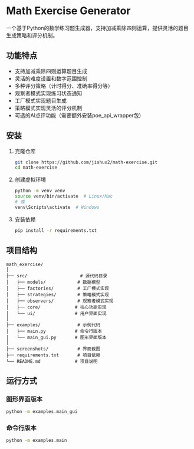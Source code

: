# Math Exercise Generator

一个基于Python的数学练习题生成器，支持加减乘除四则运算，提供灵活的题目生成策略和评分机制。

## 功能特点

- 支持加减乘除四则运算题目生成
- 灵活的难度设置和数字范围控制
- 多种评分策略（计时得分、准确率得分等）
- 观察者模式实现练习状态通知
- 工厂模式实现题目生成
- 策略模式实现灵活的评分机制
- 可选的AI点评功能（需要额外安装poe_api_wrapper包）

## 安装

1. 克隆仓库
   ```bash
   git clone https://github.com/jishux2/math-exercise.git
   cd math-exercise
   ```
   
2. 创建虚拟环境
   ```bash
   python -m venv venv
   source venv/bin/activate  # Linux/Mac
   # 或
   venv\Scripts\activate  # Windows
   ```
   
3. 安装依赖
   ```bash
   pip install -r requirements.txt
   ```

## 项目结构

```
math_exercise/
│
├── src/                    # 源代码目录
│   ├── models/            # 数据模型
│   ├── factories/         # 工厂模式实现
│   ├── strategies/        # 策略模式实现
│   ├── observers/         # 观察者模式实现
│   ├── core/             # 核心功能实现
│   └── ui/               # 用户界面实现
│
├── examples/              # 示例代码
│   ├── main.py           # 命令行版本
│   └── main_gui.py       # 图形界面版本
│
├── screenshots/           # 界面截图
├── requirements.txt       # 项目依赖
└── README.md             # 项目说明
```

## 运行方式

### 图形界面版本
```bash
python -m examples.main_gui
```

### 命令行版本
```bash
python -m examples.main
```

